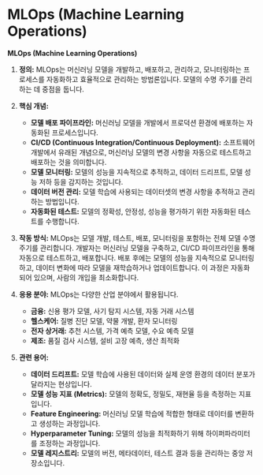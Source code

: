 # MLOps (Machine Learning Operations)

**MLOps (Machine Learning Operations)**

1.  **정의:** MLOps는 머신러닝 모델을 개발하고, 배포하고, 관리하고, 모니터링하는 프로세스를 자동화하고 효율적으로 관리하는 방법론입니다. 모델의 수명 주기를 관리하는 데 중점을 둡니다.

2.  **핵심 개념:**
    *   **모델 배포 파이프라인:** 머신러닝 모델을 개발에서 프로덕션 환경에 배포하는 자동화된 프로세스입니다.
    *   **CI/CD (Continuous Integration/Continuous Deployment):** 소프트웨어 개발에서 유래된 개념으로, 머신러닝 모델의 변경 사항을 자동으로 테스트하고 배포하는 것을 의미합니다.
    *   **모델 모니터링:** 모델의 성능을 지속적으로 추적하고, 데이터 드리프트, 모델 성능 저하 등을 감지하는 것입니다.
    *   **데이터 버전 관리:** 모델 학습에 사용되는 데이터셋의 변경 사항을 추적하고 관리하는 방법입니다.
    *   **자동화된 테스트:** 모델의 정확성, 안정성, 성능을 평가하기 위한 자동화된 테스트를 수행합니다.

3.  **작동 방식:** MLOps는 모델 개발, 테스트, 배포, 모니터링을 포함하는 전체 모델 수명 주기를 관리합니다. 개발자는 머신러닝 모델을 구축하고, CI/CD 파이프라인을 통해 자동으로 테스트하고, 배포합니다. 배포 후에는 모델의 성능을 지속적으로 모니터링하고, 데이터 변화에 따라 모델을 재학습하거나 업데이트합니다. 이 과정은 자동화되어 있으며, 사람의 개입을 최소화합니다.

4.  **응용 분야:** MLOps는 다양한 산업 분야에서 활용됩니다. 
    *   **금융:** 신용 평가 모델, 사기 탐지 시스템, 자동 거래 시스템
    *   **헬스케어:** 질병 진단 모델, 약물 개발, 환자 모니터링
    *   **전자 상거래:** 추천 시스템, 가격 예측 모델, 수요 예측 모델
    *   **제조:** 품질 검사 시스템, 설비 고장 예측, 생산 최적화

5.  **관련 용어:**
    *   **데이터 드리프트:** 모델 학습에 사용된 데이터와 실제 운영 환경의 데이터 분포가 달라지는 현상입니다.
    *   **모델 성능 지표 (Metrics):** 모델의 정확도, 정밀도, 재현율 등을 측정하는 지표입니다.
    *   **Feature Engineering:** 머신러닝 모델 학습에 적합한 형태로 데이터를 변환하고 생성하는 과정입니다.
    *   **Hyperparameter Tuning:** 모델의 성능을 최적화하기 위해 하이퍼파라미터를 조정하는 과정입니다.
    *   **모델 레지스트리:** 모델의 버전, 메타데이터, 테스트 결과 등을 관리하는 중앙 저장소입니다.